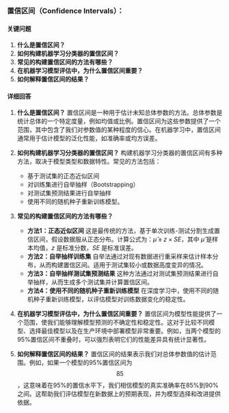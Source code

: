 ### 置信区间（Confidence Intervals）：

#### 关键问题

1. **什么是置信区间？**
2. **如何构建机器学习分类器的置信区间？**
3. **常见的构建置信区间的方法有哪些？**
4. **在机器学习模型评估中，为什么置信区间重要？**
5. **如何解释置信区间的结果？**

#### 详细回答

1. **什么是置信区间？**
   置信区间是一种用于估计未知总体参数的方法。总体参数是统计总体的一个特定度量，例如均值或比例。置信区间为这些参数提供了一个范围，其中包含了我们对参数值的某种程度的信心。在机器学习中，置信区间通常用于估计模型的泛化性能，如准确率或均方误差。

2. **如何构建机器学习分类器的置信区间？**
   构建机器学习分类器的置信区间有多种方法，取决于模型类型和数据特性。常见的方法包括：
   - 基于测试集的正态近似区间
   - 对训练集进行自举抽样（Bootstrapping）
   - 对测试集预测结果进行自举抽样
   - 使用不同的随机种子重新训练模型。

3. **常见的构建置信区间的方法有哪些？**
   - **方法1：正态近似区间**
     这是最传统的方法，基于单次训练-测试分割生成置信区间，假设数据服从正态分布。计算公式为：$\hat{\mu} \pm z \times SE$，其中 $\hat{\mu}$ 是样本均值，$z$ 是标准分数，$SE$ 是标准误差。
   - **方法2：自举抽样训练集**
     自举法通过对现有数据进行重采样来估计样本分布，从而构建置信区间。适用于测试集较小或数据高度变异的情况。
   - **方法3：自举抽样测试集预测结果**
     这种方法通过对测试集预测结果进行自举抽样，从而生成多个测试集并计算置信区间。
   - **方法4：使用不同的随机种子重新训练模型**
     在深度学习中，使用不同的随机种子重新训练模型，以评估模型对训练数据变化的稳定性。

4. **在机器学习模型评估中，为什么置信区间重要？**
   置信区间为模型性能提供了一个范围，使我们能够理解模型预测的不确定性和稳定性。这对于比较不同模型、选择最佳模型以及在生产环境中部署模型非常重要。例如，当两个模型的95%置信区间不重叠时，可以强烈表明它们的性能差异具有统计显著性。

5. **如何解释置信区间的结果？**
   置信区间的结果表示我们对总体参数值的估计范围。例如，如果一个模型的95%置信区间为$$85%, 90%$$，这意味着在95%的置信水平下，我们相信模型的真实准确率在85%到90%之间。这帮助我们评估模型在新数据上的预期表现，并为模型选择和改进提供依据。
